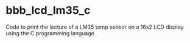 # bbb_lcd_lm35_c
Code to print the lecture of a LM35 temp sensor on a 16x2 LCD display using the C programming language
